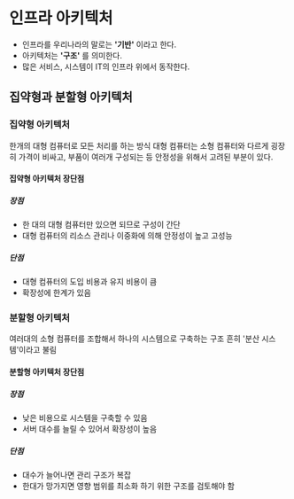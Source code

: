 # 인프라 아키텍처
+ 인프라를 우리나라의 말로는 **'기반'** 이라고 한다.
+ 아키텍처는 **'구조'** 를 의미한다.
+ 많은 서비스, 시스템이 IT의 인프라 위에서 동작한다. 

## 집약형과 분할형 아키텍처
### 집약형 아키텍처
한개의 대형 컴퓨터로 모든 처리를 하는 방식
대형 컴퓨터는 소형 컴퓨터와 다르게 굉장히 가격이 비싸고, 부품이 여러개 구성되는 등 안정성을 위해서 고려된 부분이 있다.

#### 집약형 아키텍처 장단점
##### 장점
+ 한 대의 대형 컴퓨터만 있으면 되므로 구성이 간단
+ 대형 컴퓨터의 리소스 관리나 이중화에 의해 안정성이 높고 고성능
   
##### 단점
+ 대형 컴퓨터의 도입 비용과 유지 비용이 큼
+ 확장성에 한계가 있음

### 분할형 아키텍처
여러대의 소형 컴퓨터를 조합해서 하나의 시스템으로 구축하는 구조
흔히 '분산 시스템'이라고 불림
   
#### 분할형 아키텍처 장단점
##### 장점
+ 낮은 비용으로 시스템을 구축할 수 있음
+ 서버 대수를 늘릴 수 있어서 확장성이 높음
   
##### 단점
+ 대수가 늘어나면 관리 구조가 복잡
+ 한대가 망가지면 영향 범위를 최소화 하기 위한 구조를 검토해야 함

